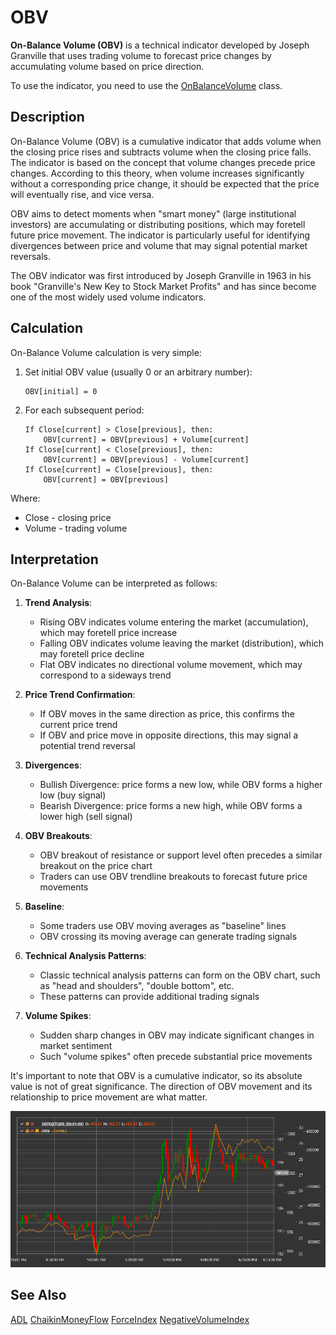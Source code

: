 # OBV

**On-Balance Volume (OBV)** is a technical indicator developed by Joseph Granville that uses trading volume to forecast price changes by accumulating volume based on price direction.

To use the indicator, you need to use the [OnBalanceVolume](xref:StockSharp.Algo.Indicators.OnBalanceVolume) class.

## Description

On-Balance Volume (OBV) is a cumulative indicator that adds volume when the closing price rises and subtracts volume when the closing price falls. The indicator is based on the concept that volume changes precede price changes. According to this theory, when volume increases significantly without a corresponding price change, it should be expected that the price will eventually rise, and vice versa.

OBV aims to detect moments when "smart money" (large institutional investors) are accumulating or distributing positions, which may foretell future price movement. The indicator is particularly useful for identifying divergences between price and volume that may signal potential market reversals.

The OBV indicator was first introduced by Joseph Granville in 1963 in his book "Granville's New Key to Stock Market Profits" and has since become one of the most widely used volume indicators.

## Calculation

On-Balance Volume calculation is very simple:

1. Set initial OBV value (usually 0 or an arbitrary number):
   ```
   OBV[initial] = 0
   ```

2. For each subsequent period:
   ```
   If Close[current] > Close[previous], then:
       OBV[current] = OBV[previous] + Volume[current]
   If Close[current] < Close[previous], then:
       OBV[current] = OBV[previous] - Volume[current]
   If Close[current] = Close[previous], then:
       OBV[current] = OBV[previous]
   ```

Where:
- Close - closing price
- Volume - trading volume

## Interpretation

On-Balance Volume can be interpreted as follows:

1. **Trend Analysis**:
   - Rising OBV indicates volume entering the market (accumulation), which may foretell price increase
   - Falling OBV indicates volume leaving the market (distribution), which may foretell price decline
   - Flat OBV indicates no directional volume movement, which may correspond to a sideways trend

2. **Price Trend Confirmation**:
   - If OBV moves in the same direction as price, this confirms the current price trend
   - If OBV and price move in opposite directions, this may signal a potential trend reversal

3. **Divergences**:
   - Bullish Divergence: price forms a new low, while OBV forms a higher low (buy signal)
   - Bearish Divergence: price forms a new high, while OBV forms a lower high (sell signal)

4. **OBV Breakouts**:
   - OBV breakout of resistance or support level often precedes a similar breakout on the price chart
   - Traders can use OBV trendline breakouts to forecast future price movements

5. **Baseline**:
   - Some traders use OBV moving averages as "baseline" lines
   - OBV crossing its moving average can generate trading signals

6. **Technical Analysis Patterns**:
   - Classic technical analysis patterns can form on the OBV chart, such as "head and shoulders", "double bottom", etc.
   - These patterns can provide additional trading signals

7. **Volume Spikes**:
   - Sudden sharp changes in OBV may indicate significant changes in market sentiment
   - Such "volume spikes" often precede substantial price movements

It's important to note that OBV is a cumulative indicator, so its absolute value is not of great significance. The direction of OBV movement and its relationship to price movement are what matter.

![indicator_on_balance_volume](../../../../images/indicator_on_balance_volume.png)

## See Also

[ADL](accumulation_distribution_line.md)
[ChaikinMoneyFlow](chaikin_money_flow.md)
[ForceIndex](force_index.md)
[NegativeVolumeIndex](negative_volume_index.md)